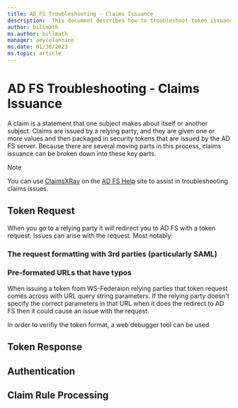 ```yaml
---
title: AD FS Troubleshooting - Claims Issuance
description:  This document describes how to troubleshoot token issuance issues with AD FS
author: billmath
ms.author: billmath
manager: amycolannino
ms.date: 01/30/2023
ms.topic: article
---
```


# AD FS Troubleshooting - Claims Issuance
A claim is a statement that one subject makes about itself or another subject.  Claims are issued by a relying party, and they are given one or more values and then packaged in security tokens that are issued by the AD FS server.  Because there are several moving parts in this process, claims issuance can be broken down into these key parts.

>[!NOTE]
>You can use [ClaimsXRay](https://adfshelp.microsoft.com/ClaimsXray/TokenRequest) on the [AD FS Help](https://adfshelp.microsoft.com) site to assist in troubleshooting claims issues.

## Token Request
When you go to a relying party it will redirect you to AD FS with a token request.  Issues can arise with the request.  Most notably:

### The request formatting with 3rd parties (particularly SAML)

### Pre-formated URLs that have typos
When issuing a token from WS-Federaion relying parties that token request comes across with URL query string parameters.  If the relying party doesn't specify the correct parameters in that URL when it does the redirect to AD FS then it could cause an issue with the request.


In order to verifiy the token format, a web debugger tool can be used


## Token Response

## Authentication

## Claim Rule Processing
